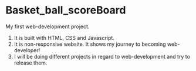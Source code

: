 # Basket_ball_scoreBoard
My first web-development project.
1. It is built with HTML, CSS and Javascript.
2. It is non-responsive website. It shows my journey to becoming web-developer! 
3. I will be doing different projects in regard to web-development and try to release them.
